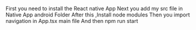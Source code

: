 First you need to install the React native App
Next you add my src file in Native App android Folder
After this ,Install node modules
Then you import navigation in App.tsx main file 
And then npm run start
